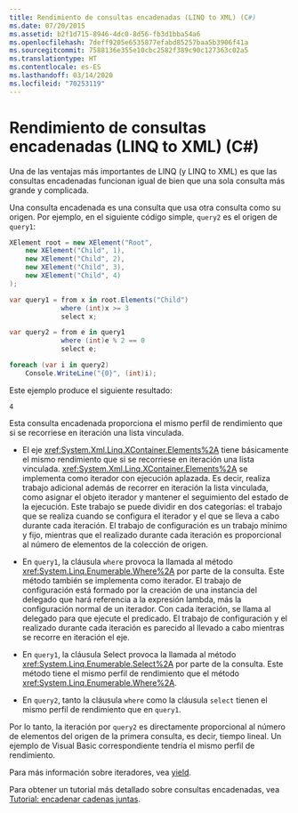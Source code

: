 ```yaml
---
title: Rendimiento de consultas encadenadas (LINQ to XML) (C#)
ms.date: 07/20/2015
ms.assetid: b2f1d715-8946-4dc0-8d56-fb3d1bba54a6
ms.openlocfilehash: 7deff9205e6535877efabd85257baa5b3906f41a
ms.sourcegitcommit: 7588136e355e10cbc2582f389c90c127363c02a5
ms.translationtype: HT
ms.contentlocale: es-ES
ms.lasthandoff: 03/14/2020
ms.locfileid: "70253119"
---
```

# <a name="performance-of-chained-queries-linq-to-xml-c"></a>Rendimiento de consultas encadenadas (LINQ to XML) (C#)

Una de las ventajas más importantes de LINQ (y LINQ to XML) es que las consultas encadenadas funcionan igual de bien que una sola consulta más grande y complicada.

Una consulta encadenada es una consulta que usa otra consulta como su origen. Por ejemplo, en el siguiente código simple, `query2` es el origen de `query1`:

```csharp
XElement root = new XElement("Root",
    new XElement("Child", 1),
    new XElement("Child", 2),
    new XElement("Child", 3),
    new XElement("Child", 4)
);

var query1 = from x in root.Elements("Child")
             where (int)x >= 3
             select x;

var query2 = from e in query1
             where (int)e % 2 == 0
             select e;

foreach (var i in query2)
    Console.WriteLine("{0}", (int)i);
```

Este ejemplo produce el siguiente resultado:

```output
4
```

Esta consulta encadenada proporciona el mismo perfil de rendimiento que si se recorriese en iteración una lista vinculada.

- El eje <xref:System.Xml.Linq.XContainer.Elements%2A> tiene básicamente el mismo rendimiento que si se recorriese en iteración una lista vinculada. <xref:System.Xml.Linq.XContainer.Elements%2A> se implementa como iterador con ejecución aplazada. Es decir, realiza trabajo adicional además de recorrer en iteración la lista vinculada, como asignar el objeto iterador y mantener el seguimiento del estado de la ejecución. Este trabajo se puede dividir en dos categorías: el trabajo que se realiza cuando se configura el iterador y el que se lleva a cabo durante cada iteración. El trabajo de configuración es un trabajo mínimo y fijo, mientras que el realizado durante cada iteración es proporcional al número de elementos de la colección de origen.

- En `query1`, la cláusula `where` provoca la llamada al método <xref:System.Linq.Enumerable.Where%2A> por parte de la consulta. Este método también se implementa como iterador. El trabajo de configuración está formado por la creación de una instancia del delegado que hará referencia a la expresión lambda, más la configuración normal de un iterador. Con cada iteración, se llama al delegado para que ejecute el predicado. El trabajo de configuración y el realizado durante cada iteración es parecido al llevado a cabo mientras se recorre en iteración el eje.

- En `query1`, la cláusula Select provoca la llamada al método <xref:System.Linq.Enumerable.Select%2A> por parte de la consulta. Este método tiene el mismo perfil de rendimiento que el método <xref:System.Linq.Enumerable.Where%2A>.

- En `query2`, tanto la cláusula `where` como la cláusula `select` tienen el mismo perfil de rendimiento que en `query1`.

Por lo tanto, la iteración por `query2` es directamente proporcional al número de elementos del origen de la primera consulta, es decir, tiempo lineal. Un ejemplo de Visual Basic correspondiente tendría el mismo perfil de rendimiento.

Para más información sobre iteradores, vea [yield](../../../language-reference/keywords/yield.md).

Para obtener un tutorial más detallado sobre consultas encadenadas, vea [Tutorial: encadenar cadenas juntas](./deferred-execution-and-lazy-evaluation-in-linq-to-xml.md).
